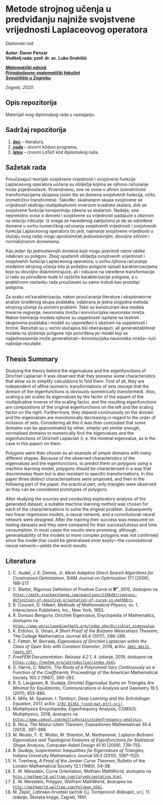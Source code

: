 #   Metode strojnog učenja u predviđanju najniže svojstvene vrijednosti Laplaceovog operatora

*Diplomski rad*

**Autor: Davor Penzar** <br>
**Voditelj rada: prof. dr. sc. Luka Grubišić**

[***Matematički odsjek***](https://www.math.pmf.unizg.hr/hr) <br>
[***Prirodoslovno-matematički fakultet***](https://www.pmf.unizg.hr/) <br>
[***Sveučilište u Zagrebu***](http://www.unizg.hr/)

*Zagreb, 2020.*

##  Opis repozitorija

Materijali mog diplomskog rada u nastajanju.

##  Sadržaj repozitorija

1.  [**doc**](doc/) &ndash; literatura,
2.  [**code**](code/) &ndash; izvorni k&ocirc;dovi programa,
3.  [**latex**](latex/) &ndash; izvorni *LaTeX* k&ocirc;d diplomskog rada.

##  Sažetak rada

Proučavajući teorijski svojstvene vrijednosti i svojstvene funkcije Laplaceovog operatora uočena su obilježja kojima se njihovo računanje može pojednostaviti. Prvenstveno, one ne ovise o afinim izometričnim transformacijama skupova (osim što se domena svojstvenih funkcija, očito, izometrično transformira). Također, skaliranjem skupa svojstvene se vrijednosti skaliraju multiplikativnim inverzom kvadrata skalara, dok se svojstvene funkcije komponiraju zdesna sa skalarom. Nadalje, one neprekidno ovise o domeni i svojstvene su vrijednosti padajuće s obzirom na relaciju inkluzije. Iz svega se navedenog zaključeno je da se određene domene u svrhu numeričkog računanja svojstvenih vrijednosti i svojstvenih funkcija Laplaceovog operatora (to jest, najmanje svojstvene vrijednosti u slučaju ovog rada) mogu aproksimirati *jednostavnijim*, *dovoljno sličnim* i normaliziranim domenama.

Kao jedan tip jednostavnijih domena koje mogu poprimiti *razne* oblike odabrani su poligoni. Zbog opaženih obilježja svojstvenih vrijednosti i svojstvenih funkcija Laplaceovog operatora, u svrhu njihova računanja modelom strojnog učenja bilo je poželjno poligone opisati karakterizacijama koje su dovoljno diskriminirajuće, ali i robusne na određene transformacije. U radu su ponuđene nude tri različite karakterizacije poligona, a u praktičnom nastavku rada proučavani su samo trokuti kao prototipi poligona.

Za svaku od karakterizacija, nakon proučavanja literature i eksploratorne analize izrađenog skupa podataka, odabrana je jedna pogodna metoda strojnog učenja za početni problem. Tako su konstruirani dva modela linearne regresije, neuronska mreža i konvolucijska neuronska mreža. Nakon treniranja modela njihove su uspješnosti ispitane na testnim skupovima podataka i modeli su uspoređeni s obzirom na uspješnosti i brzine. Rezultati su u većini slučajeva bili obećavajući, ali generalizabilnost modela na složenije poligone nije potvrđena jer model koji se najjednostavnije može generalizirati&mdash;konvolucijska neuronska mreža&mdash;luči najlošije rezultate.

##  Thesis Summary

Studying the theory behind the eigenvalues and the eigenfunctions of Dirichlet Laplacian it was observed that they possess some characteristics that allow us to simplify calculations to find them. First of all, they are independent of affine isometric transformations of sets (except that the domain of the eigenfunctions is obviously isometrically transformed). Also, scaling a set scales its eigenvalues by the factor of the square of the multiplicative inverse of the scaling factor, and the resulting eigenfunctions are compositions of the original eigenfunctions on the left and the scaling factor on the right. Furthermore, they depend continuously on the domain and the eigenvalues are monotonically decreasing in regard to the order of inclusion of sets. Considering all this it was then concluded that some domains can be approximated by other, *simpler* yet *similar enough*, normalised domains to numerically find the eigenvalues and the eigenfunctions of Dirichelt Laplacian (i. e. the minimal eigenvalue, as is the case in this paper) on them.

Polygons were then chosen as an example of *simple* domains with *many* different shapes. Because of the observed characteristics of the eigenvalues and the eigenfunctions, to predict them on polygons using a machine learning model, polygons should be characterised in a way that discriminates them but is also resistant to specific transformations. In this paper three distinct characterisations were proposed, and then in the following part of the paper, the practical part, only triangles were observed as they can be considered prototypes of polygons.

After studying the sources and conducting exploratory analysis of the generated dataset, a suitable machine learning method was chosen for each of the characterisations to solve the original problem. Subsequently two linear regression models, a neural network, and a convolutional neural network were designed. After the training their success was measured on testing datasets and they were compared for their successfulness and time consumption. In most cases the results were promising, although generalisability of the models to more complex polygons was not confirmed since the model that could be generalised most easily&mdash;the convolutional neural network&mdash;yeilds the worst results.

##  Literatura

1.  C. Audet, J. E. Dennis, Jr. *Mesh Adaptive Direct Search Algorithms for Constrained Optimization*, SIAM Journal on Optimization 17.1 (2006), 188&ndash;217.
2.  C. Blatter, Rigorous Definition of Positive Curve in **R**<sup>*n*</sup>, 2012, dostupno na [`https://math.stackexchange.com/questions/218849/rigorous-definition-of-positive-orientation-of-curve-in-mathbbrn`](https://math.stackexchange.com/questions/218849/rigorous-definition-of-positive-orientation-of-curve-in-mathbbrn).
3.  R. Courant, D. Hilbert, *Methods of Mathematical Physics*, sv. 1, Interscience Publishers, Inc., New York, 1953.
4.  R. Donoso Benguria, Dirichlet Eigenvalue, Enyclopedia of Mathematics, dostupno na [`https://www.encyclopediaofmath.org/index.php/Dirichlet_eigenvalue`](https://www.encyclopediaofmath.org/index.php/Dirichlet_eigenvalue).
5.  K. Eidolon, G. Oman, *A Short Proof of the Bolzano Weierstrass Theorem*, The College Mathematics Journal 48.4 (2017), 288&ndash;289.
6.  Z. Fattah, M. Berrada, *Eigenvalues of Dirichlet Laplacian within the Class of Open Sets with Constant Diameter*, 2018, arXiv: [`1801.04133 [math.SP]`](https://arxiv.org/abs/1801.04133).
7.  *FreeFEM Documentation*. *Release 4.2.1*, 4. izdanje, 2019, dostupno na [`https://doc.freefem.org/introduction/index.html`](https://doc.freefem.org/introduction/index.html).
8.  G. Harris, C. Martin, *The Roots of a Polynomial Vary Continuously as a Function of the Coefficients*, Proceedings of the American Mathematical Society 100.2 (1987), 390&ndash;392.
9.  R. S. Laugesen, B. Siudeja, *Dirichlet Eigenvalue Sums on Triangles Are Minimal for Equilaterals*, Communications in Analysis and Geometry 19.5 (2011), 855&ndash;885.
10.  K. Mills, M. Spanner, I. Tamblyn, *Deep Learning and the Schr&ouml;dinger Equation*, 2017, arXiv: [`1702.01361 [cond-mat.mtrl-sci]`](https://arxiv.org/abs/1702.01361).
11. Multiphysics Encyclopedia, Eigenfrequncy Analysis, COMSOL Multiphysics, 2018, dostupno na [`https://www.comsol.com/multiphysics/eigenfrequency-analysis`](https://www.comsol.com/multiphysics/eigenfrequency-analysis).
12. B. Nica, *The Mazur-Ulam Theorem*, Expositiones Mathematicae 30.4 (2013), 397&ndash;398.
13. M. Reuter, F.-E. Wolter, M. Shenton, M. Niethammer, *Laplace-Beltrami Eigenvalues and Topological Features of Eigenfunctions for Statistical Shape Analysis*, Computer-Aided Design 41.10 (2009), 739&ndash;755.
14. B. Siudeja, *Isoperimetric Inequalities for Eigenvalues of Triangles*, Indiana University Mathematics Journal 59.3 (2010), 1097&ndash;1120.
15. H. Tverberg, *A Proof of the Jordan Curve Theorem*, Bulletin of the London Mathematical Society 12.1 (1980), 34&ndash;38.
16. E. W. Weisstein, Curve Orientation, Wolfram MathWorld, dostupno na [`http://mathworld.wolfram.com/CurveOrientation.html`](http://mathworld.wolfram.com/CurveOrientation.html).
17. E. W. Weisstein, Polygon, Wolfram MathWorld, dostupno na [`http://mathworld.wolfram.com/Polygon.html`](http://mathworld.wolfram.com/Polygon.html).
18. M. Žepić, *Latinsko-hrvatski rječnik* (Lj. Tomljenović-Biškupić, ur.), 11. izdanje, Školska knjiga, Zagreb, 1991.
